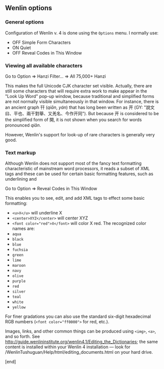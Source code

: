 ## Wenlin options

### General options

Configuration of Wenlin v. 4 is done using the `Options` menu. I normally use:

 * OFF Simple Form Characters
 * ON  Quiet
 * OFF Reveal Codes in This Window

### Viewing all available characters

Go to Option => Hanzi Filter... => All 75,000+ Hanzi

This makes the full Unicode CJK character set visible. Actually, there are still some characters that will require extra work to make appear in the "Look Up Word" pop-up window, because traditional and simplified forms are not normally visible simultaneously in that window. For instance, there is an ancient graph 幵 (_qiān_, _yán_) that has long been written as 开 (GY: "說文曰、平也、兩干對舉、又羌名、今作开同"). But because 开 is considered to be the simplified form of 開, it is not shown when you search for words pronounced _qiān_.

However, Wenlin's support for look-up of rare characters is generally very good.

### Text markup

Although Wenlin does not support most of the fancy text formatting characteristic of mainstream word processors, it reads a subset of XML tags and these can be used for certain basic formatting features, such as underlining and 

Go to Option => Reveal Codes in This Window

This enables you to see, edit, and add XML tags to effect some basic formatting:

 * `<u>X</u>` will underline X
 * `<center>XYZ</center>` will center XYZ
 * `<font color="red">X</font>` will color X red. The recognized color names are:
  * `aqua`
  * `black`
  * `blue`
  * `fuchsia`
  * `green`
  * `lime`
  * `maroon`
  * `navy`
  * `olive`
  * `purple`
  * `red`
  * `silver`
  * `teal`
  * `white`
  * `yellow`

 For finer gradations you can also use the standard six-digit hexadecimal RGB numbers (`<font color="ff0000">` for red, etc.).

Images, links, and other common things can be produced using `<img>`, `<a>`, and so forth. See http://guide.wenlininstitute.org/wenlin4.1/Editing_the_Dictionaries; the same content is installed within your Wenlin 4 installation — look for /WenlinTushuguan/Help/html/editing_documents.html on your hard drive.

[end]
